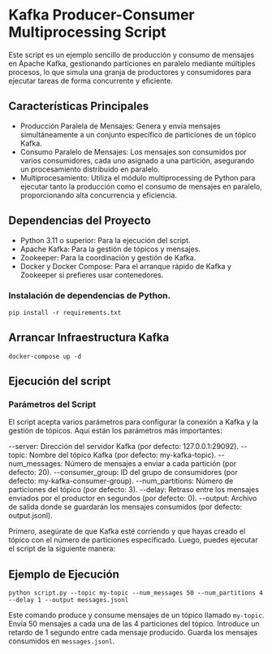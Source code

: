 # Kafka Producer-Consumer Multiprocessing Script

Este script es un ejemplo sencillo de producción y consumo de mensajes en Apache Kafka, gestionando particiones en
paralelo mediante múltiples procesos, lo que simula una granja de productores y consumidores para ejecutar tareas de
forma concurrente y eficiente.

## Características Principales

- Producción Paralela de Mensajes: Genera y envía mensajes simultáneamente a un conjunto específico de particiones de un
  tópico Kafka.
- Consumo Paralelo de Mensajes: Los mensajes son consumidos por varios consumidores, cada uno asignado a una partición,
  asegurando un procesamiento distribuido en paralelo.
- Multiprocesamiento: Utiliza el módulo multiprocessing de Python para ejecutar tanto la producción como el consumo de
  mensajes en paralelo, proporcionando alta concurrencia y eficiencia.

## Dependencias del Proyecto

- Python 3.11 o superior: Para la ejecución del script.
- Apache Kafka: Para la gestión de tópicos y mensajes.
- Zookeeper: Para la coordinación y gestión de Kafka.
- Docker y Docker Compose: Para el arranque rápido de Kafka y Zookeeper si prefieres usar contenedores.

### Instalación de dependencias de Python.

`pip install -r requirements.txt`

## Arrancar Infraestructura Kafka

`docker-compose up -d`

## Ejecución del script

### Parámetros del Script

El script acepta varios parámetros para configurar la conexión a Kafka y la gestión de tópicos. Aquí están los
parámetros más importantes:

--server: Dirección del servidor Kafka (por defecto: 127.0.0.1:29092).
--topic: Nombre del tópico Kafka (por defecto: my-kafka-topic).
--num_messages: Número de mensajes a enviar a cada partición (por defecto: 20).
--consumer_group: ID del grupo de consumidores (por defecto: my-kafka-consumer-group).
--num_partitions: Número de particiones del tópico (por defecto: 3).
--delay: Retraso entre los mensajes enviados por el productor en segundos (por defecto: 0).
--output: Archivo de salida donde se guardarán los mensajes consumidos (por defecto: output.jsonl).

Primero, asegúrate de que Kafka esté corriendo y que hayas creado el tópico con el número de particiones especificado.
Luego, puedes ejecutar el script de la siguiente manera:

## Ejemplo de Ejecución

```python script.py --topic my-topic --num_messages 50 --num_partitions 4 --delay 1 --output messages.jsonl```

Este comando produce y consume mensajes de un tópico llamado `my-topic`.
Envía 50 mensajes a cada una de las 4 particiones del tópico.
Introduce un retardo de 1 segundo entre cada mensaje producido.
Guarda los mensajes consumidos en `messages.jsonl`.
